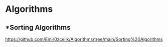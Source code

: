 # Algorithms

## *Sorting Algorithms
https://github.com/Emir0zcelik/Algorithms/tree/main/Sorting%20Algorithms
